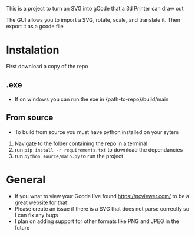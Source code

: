 This is a project to turn an SVG into gCode that a 3d Printer can draw out

The GUI allows you to import a SVG, rotate, scale, and translate it. Then export it as a gcode file

# Instalation

First download a copy of the repo

## .exe

- If on windows you can run the exe in {path-to-repo}/build/main

## From source

- To build from source you must have python installed on your sytem

1. Navigate to the folder containing the repo in a terminal
2. run ```pip install -r requirements.txt``` to download the dependancies
3. run ```python source/main.py``` to run the project


# General

- If you wnat to view your Gcode I've found https://ncviewer.com/ to be a great website for that
- Please create an issue if there is a SVG that does not parse correctly so I can fix any bugs
- I plan on adding support for other formats like PNG and JPEG in the future